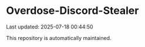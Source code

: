 # Overdose-Discord-Stealer

Last updated: 2025-07-18 00:44:50

This repository is automatically maintained.
